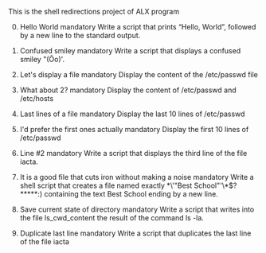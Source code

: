 This is the shell redirections project of ALX program

0. Hello World
mandatory
Write a script that prints “Hello, World”, followed by a new line to the standard output.

1. Confused smiley
mandatory
Write a script that displays a confused smiley "(Ôo)'.

2. Let's display a file
mandatory
Display the content of the /etc/passwd file

3. What about 2?
mandatory
Display the content of /etc/passwd and /etc/hosts

4. Last lines of a file
mandatory
Display the last 10 lines of /etc/passwd

5. I'd prefer the first ones actually
mandatory
Display the first 10 lines of /etc/passwd

6. Line #2
mandatory
Write a script that displays the third line of the file iacta.

7. It is a good file that cuts iron without making a noise
mandatory
Write a shell script that creates a file named exactly \*\\'"Best School"\'\\*$\?\*\*\*\*\*:) containing the text Best School ending by a new line.

8. Save current state of directory
mandatory
Write a script that writes into the file ls_cwd_content the result of the command ls -la. 

9. Duplicate last line
mandatory
Write a script that duplicates the last line of the file iacta

 
